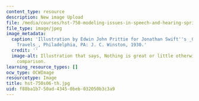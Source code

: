 ```yaml
---
content_type: resource
description: New image Upload
file: /media/courses/hst-750-modeling-issues-in-speech-and-hearing-spring-2006/f88ba1b750ad43450beb032050b3c3a9_hst-750s06-th.jpg
file_type: image/jpeg
image_metadata:
  caption: 'Illustration by Edwin John Prittie for Jonathan Swift''s _Gulliver''s
    Travels_, Philadelphia, PA: J. C. Winston, 1930.'
  credit: ''
  image-alt: Illustration that says, Nothing is great or little otherwise than by
    comparison.
learning_resource_types: []
ocw_type: OCWImage
resourcetype: Image
title: hst-750s06-th.jpg
uid: f88ba1b7-50ad-4345-0beb-032050b3c3a9
---
```

